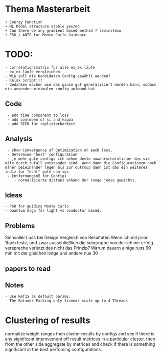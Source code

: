 # Thema Masterarbeit
    + Energy Function
    + ML Model structure stable yes/no
    + Can there be any gradient based method ? levinstein
    + PSO / ANTS for Monte-Carlo Guidance


# TODO: 
    - correlationsmatrix für alle ex_ex läufe
    - ex_ex läufe vergleichen
    - Wie soll die Kandidaten Config gewählt werden?
    - Relax Script!!!
    - Gedanken machen wie das ganze gut generalisiert werden kann, sodass ein anwender minimalen config aufwand hat.
     
## Code
     - add time component to loss
     - add cooldown of xi and kappa
     - add SEED für replizierbarkeit
## Analysis
     - show Convergence of Optimization on each loss.
     - Determine 'best' configuration
     - je mehr gute configs ich nehme desto unwahrscheinlicher das sie alle durch zufall entstanden sind. Wenn dann die Configurationen noch näher beieinander legen als zur outroup dann ist das ein weiteres indiz für "echt" gute configs
     - Entfernungsmß für Configs
        - normalisierte distanz anhand der range jedes gewichts.

## Ideas
    - PSO for guiding Monte Carlo
    - Quantum Algo for light vs conductor based.

## Problems
Sinnvoller Loss bei Design
Vergleich von Resultaten
Wenn ich mit prior 1fach teste, und zwar ausschließlich die subgruppe von der ich mir erfolg verspreche verletzt das nicht das Prinzip?
Warum dauern einige runs 60 min mit der gleichen länge und andere nue 30
## papers to read


## Notes
    - Use Ref15 as default params.
    - The Rotamer Packing only linnear scale up to 4 Threads.

# Clustering of results
normalize weight ranges then cluster results by configs and see if there is any significant 
improvement off result metrices in a particular cluster. 
then from the other side aggregate by metrices and check if there is something significant in the best perfoming configurations.

